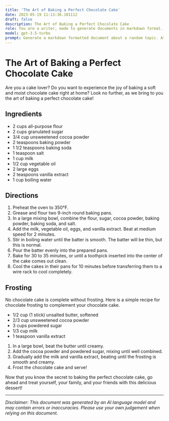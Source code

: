 ```yaml
---
title: 'The Art of Baking a Perfect Chocolate Cake'
date: 2023-05-19 11:13:36.101112
draft: false
description: The Art of Baking a Perfect Chocolate Cake
role: You are a writer, made to generate documents in markdown format. It is very important that all of the documents you generate are in valid markdown format.
model: gpt-3.5-turbo
prompt: Generate a markdown formatted document about a random topic. At the bottom, include a disclaimer explaining that the document was generated by you. The first line of the document should be the title. Make sure that the entire document is in proper markdown format, using a mix of various tags to make the document visually appealing.
---
```


# The Art of Baking a Perfect Chocolate Cake

Are you a cake lover? Do you want to experience the joy of baking a soft and moist chocolate cake right at home? Look no further, as we bring to you the art of baking a perfect chocolate cake!

## Ingredients

- 2 cups all-purpose flour
- 2 cups granulated sugar
- 3/4 cup unsweetened cocoa powder
- 2 teaspoons baking powder
- 1 1/2 teaspoons baking soda
- 1 teaspoon salt
- 1 cup milk
- 1/2 cup vegetable oil
- 2 large eggs
- 2 teaspoons vanilla extract
- 1 cup boiling water

## Directions

1. Preheat the oven to 350°F.
2. Grease and flour two 9-inch round baking pans.
3. In a large mixing bowl, combine the flour, sugar, cocoa powder, baking powder, baking soda, and salt.
4. Add the milk, vegetable oil, eggs, and vanilla extract. Beat at medium speed for 2 minutes.
5. Stir in boiling water until the batter is smooth. The batter will be thin, but this is normal.
6. Pour the batter evenly into the prepared pans.
7. Bake for 30 to 35 minutes, or until a toothpick inserted into the center of the cake comes out clean.
8. Cool the cakes in their pans for 10 minutes before transferring them to a wire rack to cool completely.

## Frosting

No chocolate cake is complete without frosting. Here is a simple recipe for chocolate frosting to complement your chocolate cake.

- 1/2 cup (1 stick) unsalted butter, softened
- 2/3 cup unsweetened cocoa powder
- 3 cups powdered sugar
- 1/3 cup milk
- 1 teaspoon vanilla extract

1. In a large bowl, beat the butter until creamy.
2. Add the cocoa powder and powdered sugar, mixing until well combined.
3. Gradually add the milk and vanilla extract, beating until the frosting is smooth and creamy.
4. Frost the chocolate cake and serve!

Now that you know the secret to baking the perfect chocolate cake, go ahead and treat yourself, your family, and your friends with this delicious dessert!

---

*Disclaimer: This document was generated by an AI language model and may contain errors or inaccuracies. Please use your own judgement when relying on this document.*